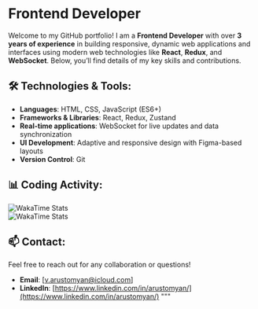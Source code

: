 # Frontend Developer

Welcome to my GitHub portfolio! I am a **Frontend Developer** with over **3 years of experience** in building responsive, dynamic web applications and interfaces using modern web technologies like **React**, **Redux**, and **WebSocket**. Below, you’ll find details of my key skills and contributions.

## 🛠️ **Technologies & Tools**:
- **Languages**: HTML, CSS, JavaScript (ES6+)
- **Frameworks & Libraries**: React, Redux, Zustand
- **Real-time applications**: WebSocket for live updates and data synchronization
- **UI Development**: Adaptive and responsive design with Figma-based layouts
- **Version Control**: Git

## 📊 **Coding Activity**:

![WakaTime Stats](https://wakatime.com/badge/user/a8327c0d-2afb-4962-b1c9-580e042929b9.svg)  
![WakaTime Stats](https://wakatime.com/share/@arustomyan/529a176f-777d-4144-97f4-9efa1a47c1ac.svg)

## 📫 **Contact**:
Feel free to reach out for any collaboration or questions!

- **Email**: [v.arustomyan@icloud.com]
- **LinkedIn**: [https://www.linkedin.com/in/arustomyan/](https://www.linkedin.com/in/arustomyan/)
"""
